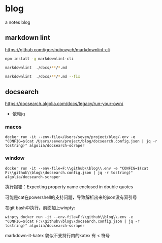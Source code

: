 # blog

a notes blog

## markdown lint

<https://github.com/igorshubovych/markdownlint-cli>

```sh
npm install -g markdownlint-cli

markdownlint  ./docs/**/*.md

markdownlint  ./docs/**/*.md --fix

```

## docsearch

<https://docsearch.algolia.com/docs/legacy/run-your-own/>

- 依赖jq

### macos

```shell
docker run -it --env-file=/Users/seven/project/blog/.env -e "CONFIG=$(cat /Users/seven/project/blog/docsearch.config.json | jq -r tostring)" algolia/docsearch-scraper
```

### window

```shell
docker run -it --env-file=F:\\github\\blog\\.env -e "CONFIG=$(cat F:\\github\\blog\\docsearch.config.json | jq -r tostring)" algolia/docsearch-scraper
```

执行报错：Expecting property name enclosed in double quotes

可能是cat在powershell的支持问题，导致解析出来的json没有双引号

在git bash中执行，前面加上winpty:

```shell
winpty docker run -it --env-file=F:\\github\\blog\\.env -e "CONFIG=$(cat F:\\github\\blog\\docsearch.config.json | jq -r tostring)" algolia/docsearch-scraper
```

markdown-it-katex 貌似不支持行内的katex 有 < 符号

